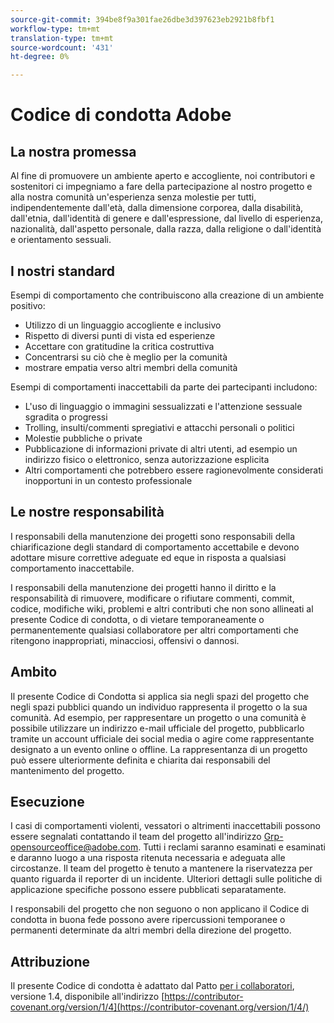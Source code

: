 ```yaml
---
source-git-commit: 394be8f9a301fae26dbe3d397623eb2921b8fbf1
workflow-type: tm+mt
translation-type: tm+mt
source-wordcount: '431'
ht-degree: 0%

---
```

# Codice di condotta  Adobe

## La nostra promessa

Al fine di promuovere un ambiente aperto e accogliente, noi contributori e sostenitori ci impegniamo a fare della partecipazione al nostro progetto e alla nostra comunità un&#39;esperienza senza molestie per tutti, indipendentemente dall&#39;età, dalla dimensione corporea, dalla disabilità, dall&#39;etnia, dall&#39;identità di genere e dall&#39;espressione, dal livello di esperienza, nazionalità, dall&#39;aspetto personale, dalla razza, dalla religione o dall&#39;identità e orientamento sessuali.

## I nostri standard

Esempi di comportamento che contribuiscono alla creazione di un ambiente positivo:

* Utilizzo di un linguaggio accogliente e inclusivo
* Rispetto di diversi punti di vista ed esperienze
* Accettare con gratitudine la critica costruttiva
* Concentrarsi su ciò che è meglio per la comunità
* mostrare empatia verso altri membri della comunità

Esempi di comportamenti inaccettabili da parte dei partecipanti includono:

* L&#39;uso di linguaggio o immagini sessualizzati e l&#39;attenzione sessuale sgradita o progressi
* Trolling, insulti/commenti spregiativi e attacchi personali o politici
* Molestie pubbliche o private
* Pubblicazione di informazioni private di altri utenti, ad esempio un indirizzo fisico o elettronico, senza autorizzazione esplicita
* Altri comportamenti che potrebbero essere ragionevolmente considerati inopportuni in un contesto professionale

## Le nostre responsabilità

I responsabili della manutenzione dei progetti sono responsabili della chiarificazione degli standard di comportamento accettabile e devono adottare misure correttive adeguate ed eque in risposta a qualsiasi comportamento inaccettabile.

I responsabili della manutenzione dei progetti hanno il diritto e la responsabilità di rimuovere, modificare o rifiutare commenti, commit, codice, modifiche wiki, problemi e altri contributi che non sono allineati al presente Codice di condotta, o di vietare temporaneamente o permanentemente qualsiasi collaboratore per altri comportamenti che ritengono inappropriati, minacciosi, offensivi o dannosi.

## Ambito

Il presente Codice di Condotta si applica sia negli spazi del progetto che negli spazi pubblici quando un individuo rappresenta il progetto o la sua comunità. Ad esempio, per rappresentare un progetto o una comunità è possibile utilizzare un indirizzo e-mail ufficiale del progetto, pubblicarlo tramite un account ufficiale dei social media o agire come rappresentante designato a un evento online o offline. La rappresentanza di un progetto può essere ulteriormente definita e chiarita dai responsabili del mantenimento del progetto.

## Esecuzione

I casi di comportamenti violenti, vessatori o altrimenti inaccettabili possono essere segnalati contattando il team del progetto all&#39;indirizzo Grp-opensourceoffice@adobe.com. Tutti i reclami saranno esaminati e esaminati e daranno luogo a una risposta ritenuta necessaria e adeguata alle circostanze. Il team del progetto è tenuto a mantenere la riservatezza per quanto riguarda il reporter di un incidente.
Ulteriori dettagli sulle politiche di applicazione specifiche possono essere pubblicati separatamente.

I responsabili del progetto che non seguono o non applicano il Codice di condotta in buona fede possono avere ripercussioni temporanee o permanenti determinate da altri membri della direzione del progetto.

## Attribuzione

Il presente Codice di condotta è adattato dal Patto [per i collaboratori](https://contributor-covenant.org), versione 1.4, disponibile all&#39;indirizzo [https://contributor-covenant.org/version/1/4](https://contributor-covenant.org/version/1/4/)
